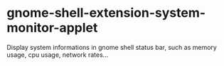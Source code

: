# gnome-shell-extension-system-monitor-applet

Display system informations in gnome shell status bar, such as memory usage, cpu usage, network rates…